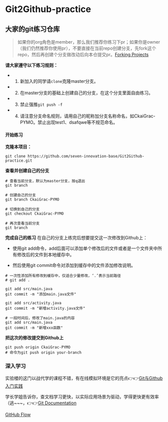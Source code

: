 # Git2Github-practice

## 大家的git练习仓库
>如果你的org角色是member，那么我们推荐你练习下pr；如果你是owner（我们仍然推荐你使用pr），不要直接在当前repo创建分支，先fork这个repo，然后再创建个分支做改动后向本仓提交pr。[Forking Projects](https://guides.github.com/activities/forking/)

**请大家遵守以下练习规则：**
- 1. 新加入的同学请`clone`克隆master分支。
- 2. 在master分支的基础上创建自己的分支，在这个分支里面自由练习。
- 3. 禁止强推`git push -f`
- 4. 请注意分支命名规则，请用自己的昵称加分支名称命名，如CkaiGrac-PYMO。禁止出现test1、dsafqwe等不规范命名。

#### 开始练习
**克隆本项目：**
```shell
git clone https://github.com/seven-innovation-base/Git2Github-practice.git
```
**查看并创建自己的分支**
```shell
# 查看当前分支，默认为master分支，按q退出
git branch

# 创建自己的分支
git branch CkaiGrac-PYMO

# 切换到自己的分支
git checkout CkaiGrac-PYMO

# 再次查看当前分支
git branch
```

**完成自己的练习**
在自己的分支上练完后想要提交这一次修改到Github上：
- 使用git add命令，add后面可以添加单个修改后的文件或者是一个文件夹中所有修改后的文件到本地缓存中。

- 然后使用git commit命令对添加到缓存中的文件添加修改说明。

```shell
# 一次性添加所有修改到缓存中，仅适合少量修改，‘.’表示当前路径
# git add . 

git add src/main.java
git commit -m "添加main.java文件"

git add src/activity.java
git commit -m "新增activity.java文件"

# 一段时间后，修改了main.java的内容
git add src/main.java
git commit -m "新增xxx函数"
```

**把这次的修改提交到Github上**
```shell
git push origin CkaiGrac-PYMO
# 命令为git push origin your-branch
```

### 深入学习

实验楼的这门以战代学的课程不错，有在线模拟环境是它的亮点👉👉[Git与Github入门实践](https://www.shiyanlou.com/courses/1035)

学长学姐告诉你，查文档学习更快，以实际应用场景为驱动，学得更快更有效率（逃~~~，👉👉[Git Documentation](https://git-scm.com/doc)

[GitHub Flow](https://guides.github.com/introduction/flow/)